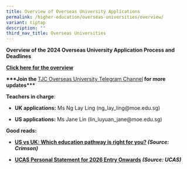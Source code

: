 ```yaml
---
title: Overview of Overseas University Applications
permalink: /higher-education/overseas-universities/overview/
variant: tiptap
description: ""
third_nav_title: Overseas Universities
---
```

<p><strong>Overview of the 2024 Overseas University Application Process and Deadlines</strong>
</p>
<p><strong><a href="/files/TJC_Overseas_University_Education_Application_Overview_2024_final.pdf" rel="noopener noreferrer nofollow" target="_blank">Click here for the overview</a></strong>
</p>
<p></p>
<p><strong>***Join the </strong><a href="https://t.me/+L7ol0u9QD5o3MWNl" rel="noopener noreferrer nofollow" target="_blank">TJC Overseas University Telegram Channel</a><strong> for more updates***</strong>
</p>
<p></p>
<p><strong>Teachers in charge</strong>:</p>
<ul data-tight="true" class="tight">
<li>
<p><strong>UK applications:</strong> Ms Ng Lay Ling (ng_lay_ling@moe.edu.sg)</p>
</li>
<li>
<p><strong>US applications:</strong> Ms Jane Lin (lin_luyuan_jane@moe.edu.sg)</p>
</li>
</ul>
<p></p>
<p></p>
<p><strong>Good reads:</strong>
</p>
<ul>
<li>
<p><strong><a href="https://www.crimsoneducation.org/sg/blog/campus-life-more/us-vs-uk-universities/" class="XqQF9c" rel="noopener noreferrer nofollow" target="_blank"><u>US vs UK: Which education pathway is right for you?</u></a> <em>(Source: Crimson)</em></strong>
</p>
</li>
<li>
<p><strong><a href="https://www.ucas.com/advisers/help-and-training/guides-resources-and-training/pre-application-support/personal-statements-2026-entry-onwards" rel="noopener noreferrer nofollow" target="_blank">UCAS Personal Statement for 2026 Entry Onwards</a><em> (Source: UCAS)</em></strong>
</p>
</li>
</ul>
<p></p>